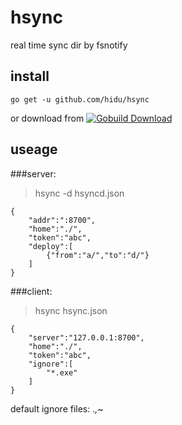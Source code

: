 hsync
===
real time sync dir by fsnotify

## install

```
go get -u github.com/hidu/hsync
```
or download from 
[![Gobuild Download](http://gobuild.io/badge/github.com/hidu/hsync/downloads.svg)](http://gobuild.io/github.com/hidu/hsync)

## useage
###server:
>hsync -d hsyncd.json

```
{
    "addr":":8700",
    "home":"./",
    "token":"abc",
    "deploy":[
        {"from":"a/","to":"d/"}
    ]
}
```
###client:
>hsync hsync.json  

```
{
    "server":"127.0.0.1:8700",
    "home":"./",
    "token":"abc",
    "ignore":[
        "*.exe"
    ]
}
```

default ignore files: .*,*~